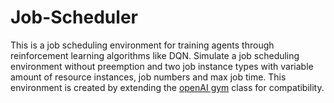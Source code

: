 # Job-Scheduler
This is a job scheduling environment for training agents through reinforcement learning algorithms like DQN.
Simulate a job scheduling environment without preemption and two job instance types with variable amount of resource instances, job numbers and max job time. This environment is created by extending the [openAI gym](https://gym.openai.com/docs/) class for compatibility.
